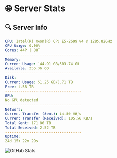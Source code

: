 # 🌐 Server Stats
## 🔍 Server Info
```yaml
CPU: Intel(R) Xeon(R) CPU E5-2699 v4 @ 1285.82GHz
CPU Usage: 0.90%
Cores: 44P | 88T
-----------------------------------
Memory:
Current Usage: 144.91 GB/503.74 GB
Available: 355.36 GB
-----------------------------------
Disk:
Current Usage: 51.25 GB/1.71 TB
Free: 1.58 TB
-----------------------------------
GPU:
No GPU detected
-----------------------------------
Network:
Current Transfer (Sent): 14.50 MB/s
Current Transfer (Received): 105.56 KB/s
Total Sent: 171.86 TB
Total Received: 2.52 TB
-----------------------------------
Uptime:
24d 15h 22m 29s
```
![GitHub Stats](https://img.shields.io/badge/Updated-2025-03-04_14:05:47-blue)